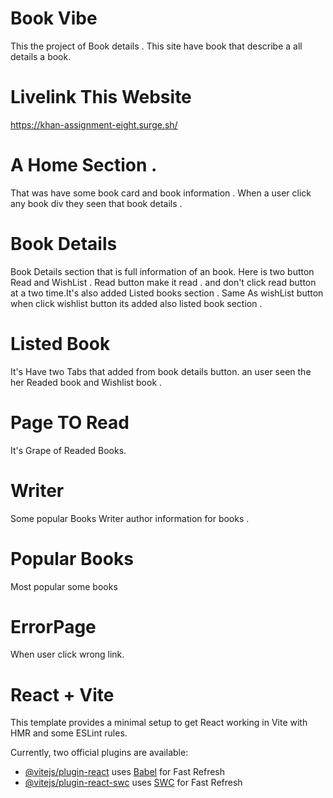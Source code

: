 # Book Vibe
This the project of Book details . This site have book that describe a all details a book. 
# Livelink This Website
https://khan-assignment-eight.surge.sh/

 # A Home Section .
 That was have some book card and book information . 
When a user click any book div they seen that book details .

# Book Details 
Book Details section that is full information of an book.
Here is two button Read and WishList .
Read button make it read . and don't click read button at a two time.It's also added Listed books section .
Same As wishList button when click wishlist button its added also listed book section .

# Listed Book
It's Have two Tabs that added from book details button. an user seen the her Readed book and Wishlist book .

# Page TO Read 
It's Grape of Readed Books.

# Writer
Some popular Books Writer author information for books .
# Popular Books
Most popular some books

# ErrorPage
When user click wrong link.





# React + Vite

This template provides a minimal setup to get React working in Vite with HMR and some ESLint rules.

Currently, two official plugins are available:

- [@vitejs/plugin-react](https://github.com/vitejs/vite-plugin-react/blob/main/packages/plugin-react/README.md) uses [Babel](https://babeljs.io/) for Fast Refresh
- [@vitejs/plugin-react-swc](https://github.com/vitejs/vite-plugin-react-swc) uses [SWC](https://swc.rs/) for Fast Refresh
